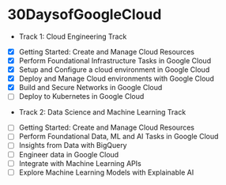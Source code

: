 # 30DaysofGoogleCloud

* Track 1: Cloud Engineering Track

- [x] Getting Started: Create and Manage Cloud Resources
- [x] Perform Foundational Infrastructure Tasks in Google Cloud
- [x] Setup and Configure a cloud environment in Google Cloud
- [x] Deploy and Manage Cloud environments with Google Cloud
- [x] Build and Secure Networks in Google Cloud
- [ ] Deploy to Kubernetes in Google Cloud

* Track 2: Data Science and Machine Learning Track

- [ ] Getting Started: Create and Manage Cloud Resources
- [ ] Perform Foundational Data, ML and AI Tasks in Google Cloud
- [ ] Insights from Data with BigQuery
- [ ] Engineer data in Google Cloud
- [ ] Integrate with Machine Learning APIs
- [ ] Explore Machine Learning Models with Explainable AI
